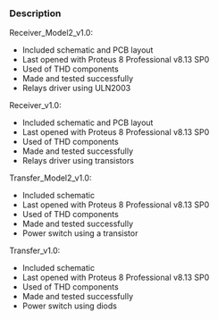 ### Description

Receiver_Model2_v1.0:
- Included schematic and PCB layout
- Last opened with Proteus 8 Professional v8.13 SP0
- Used of THD components
- Made and tested successfully
- Relays driver using ULN2003

Receiver_v1.0:
- Included schematic and PCB layout
- Last opened with Proteus 8 Professional v8.13 SP0
- Used of THD components
- Made and tested successfully 
- Relays driver using transistors

Transfer_Model2_v1.0:
- Included schematic
- Last opened with Proteus 8 Professional v8.13 SP0
- Used of THD components
- Made and tested successfully 
- Power switch using a transistor

Transfer_v1.0:
- Included schematic
- Last opened with Proteus 8 Professional v8.13 SP0
- Used of THD components
- Made and tested successfully 
- Power switch using diods